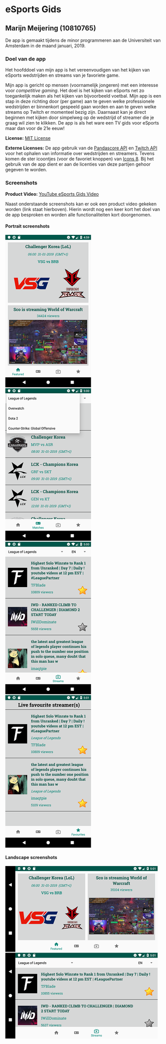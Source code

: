 # eSports Gids
## Marijn Meijering (10810765)
De app is gemaakt tijdens de minor programmeren aan de Universiteit van Amsterdam in de maand januari, 2019.

### Doel van de app
Het hoofddoel van mijn app is het vereenvoudigen van het kijken van eSports wedstrijden en streams van je favoriete game. 

Mijn app is gericht op mensen (voornamelijk jongeren) met een interesse voor *competitive gaming*. Het doel is het kijken van eSports net zo toegankelijk maken als het kijken van bijvoorbeeld voetbal. Mijn app is een stap in deze richting door (per game) aan te geven welke professionele wedstrijden er binnenkort gespeeld gaan worden en aan te geven welke streams op Twitch er momenteel bezig zijn. Daarnaast kan je direct beginnen met kijken door simpelweg op de wedstrijd of streamer die je graag wil zien te klikken. De app is als het ware een TV gids voor eSports maar dan voor de 21e eeuw!

**License:** [MIT License](LICENSE)

**Externe Licenses:** De app gebruik van de [Pandascore API](https://pandascore.co/terms) en [Twitch API](https://www.twitch.tv/p/legal/terms-of-service/) voor het ophalen van informatie over wedstrijden en streamers. Tevens komen de ster icoontjes (voor de favoriet knoppen) van [Icons 8](https://icons8.com/license). Bij het gebruik van de app dient er aan de licenties van deze partijen gehoor gegeven te worden.

### Screenshots

**Product Video:** [YouTube eSports Gids Video](https://youtu.be/A4SvgQXOJVk)

Naast onderstaande screenshots kan er ook een product video gekeken worden (link staat hierboven). Hierin wordt nog een keer kort het doel van de app besproken en worden alle functionaliteiten kort doorgenomen.

#### Portrait screenshots
![Screenshot 1](https://github.com/10810765/Programmeerproject/blob/master/doc/eSports_Gids_Preview_1.png)
![Screenshot 2](https://github.com/10810765/Programmeerproject/blob/master/doc/eSports_Gids_Preview_2.png)
![Screenshot 3](https://github.com/10810765/Programmeerproject/blob/master/doc/eSports_Gids_Preview_3.png)
![Screenshot 4](https://github.com/10810765/Programmeerproject/blob/master/doc/eSports_Gids_Preview_4.png)

#### Landscape screenshots
![Screenshot 5](https://github.com/10810765/Programmeerproject/blob/master/doc/eSports_Gids_Preview_5.png)
![Screenshot 6](https://github.com/10810765/Programmeerproject/blob/master/doc/eSports_Gids_Preview_6.png)

